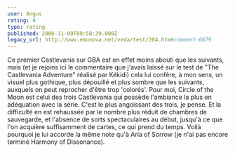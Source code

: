 ```yaml
---
user: Angus
rating: 4
type: rating
published: 2006-11-09T09:58:39.000Z
legacy_url: http://www.emunova.net/veda/test/204.htm#comment-6679
---
```

Ce premier Castlevania sur GBA est en effet moins abouti que les suivants, mais (et je rejoins ici le commentaire que j'avais laissé sur le test de "The Castlevania Adventure" réalisé par Kékidi) cela lui confère, à mon sens, un visuel plus gothique, plus dépouillé et plus sombre que les suivants, auxquels on peut reprocher d'être trop 'colorés'. Pour moi, Circle of the Moon est celui des trois Castlevania qui possède l'ambiance la plus en adéquation avec la série. C'est le plus angoissant des trois, je pense. Et la difficulté en est rehaussée par le nombre plus réduit de chambres de sauvegarde, et l'absence de sorts spectaculaires au début, jusqu'à ce que l'on acquière suffisamment de cartes, ce qui prend du temps. Voilà pourquoi je lui accorde la même note qu'à Aria of Sorrow (je n'ai pas encore terminé Harmony of Dissonance).
